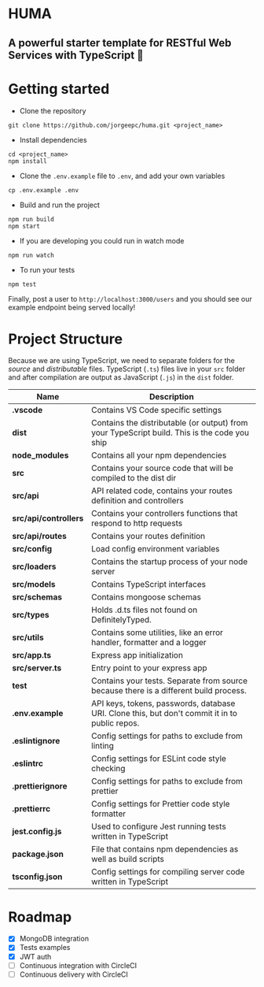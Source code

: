 # HUMA

## A powerful starter template for RESTful Web Services with TypeScript 🌽

# Getting started

- Clone the repository

```
git clone https://github.com/jorgeepc/huma.git <project_name>
```

- Install dependencies

```
cd <project_name>
npm install
```

- Clone the `.env.example` file to `.env`, and add your own variables

```
cp .env.example .env
```

- Build and run the project

```
npm run build
npm start
```

- If you are developing you could run in watch mode

```
npm run watch
```

- To run your tests

```
npm test
```

Finally, post a user to `http://localhost:3000/users` and you should see our example endpoint being served locally!

# Project Structure

Because we are using TypeScript, we need to separate folders for the _source_ and _distributable_ files.
TypeScript (`.ts`) files live in your `src` folder and after compilation are output as JavaScript (`.js`) in the `dist` folder.

| Name                    | Description                                                                                    |
| ----------------------- | ---------------------------------------------------------------------------------------------- |
| **.vscode**             | Contains VS Code specific settings                                                             |
| **dist**                | Contains the distributable (or output) from your TypeScript build. This is the code you ship   |
| **node_modules**        | Contains all your npm dependencies                                                             |
| **src**                 | Contains your source code that will be compiled to the dist dir                                |
| **src/api**             | API related code, contains your routes definition and controllers                              |
| **src/api/controllers** | Contains your controllers functions that respond to http requests                              |
| **src/api/routes**      | Contains your routes definition                                                                |
| **src/config**          | Load config environment variables                                                              |
| **src/loaders**         | Contains the startup process of your node server                                               |
| **src/models**          | Contains TypeScript interfaces                                                                 |
| **src/schemas**         | Contains mongoose schemas                                                                      |
| **src/types**           | Holds .d.ts files not found on DefinitelyTyped.                                                |
| **src/utils**           | Contains some utilities, like an error handler, formatter and a logger                         |
| **src/app.ts**          | Express app initialization                                                                     |
| **src/server.ts**       | Entry point to your express app                                                                |
| **test**                | Contains your tests. Separate from source because there is a different build process.          |
| **.env.example**        | API keys, tokens, passwords, database URI. Clone this, but don't commit it in to public repos. |
| **.eslintignore**       | Config settings for paths to exclude from linting                                              |
| **.eslintrc**           | Config settings for ESLint code style checking                                                 |
| **.prettierignore**     | Config settings for paths to exclude from prettier                                             |
| **.prettierrc**         | Config settings for Prettier code style formatter                                              |
| **jest.config.js**      | Used to configure Jest running tests written in TypeScript                                     |
| **package.json**        | File that contains npm dependencies as well as build scripts                                   |
| **tsconfig.json**       | Config settings for compiling server code written in TypeScript                                |

# Roadmap

- [x] MongoDB integration
- [x] Tests examples
- [x] JWT auth
- [ ] Continuous integration with CircleCI
- [ ] Continuous delivery with CircleCI
